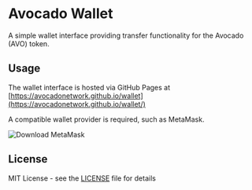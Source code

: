 # Avocado Wallet
A simple wallet interface providing transfer functionality for the Avocado (AVO) token.

## Usage

The wallet interface is hosted via GitHub Pages at [https://avocadonetwork.github.io/wallet](https://avocadonetwork.github.io/wallet/)

A compatible wallet provider is required, such as MetaMask.

![Download MetaMask](/images/download-metamask-dark.png?raw=true)

## License

MIT License - see the [LICENSE](LICENSE) file for details